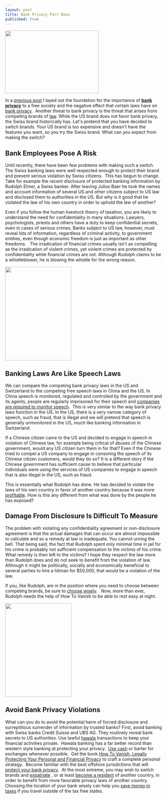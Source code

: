 ```yaml
---
layout: post
title: Bank Privacy Part Deux
published: true
---
```

<p><a href="http://www.howtovanish.com/wp-content/uploads/2010/02/Vault.jpg"><img class="aligncenter size-medium wp-image-826" title="Bank Vault" src="{{ site.baseurl }}/images/Vault-300x201.jpg" alt="" width="300" height="201" /></a></p>
<p>In a <a title="Bank Privacy" href="http://www.howtovanish.com/2010/01/bank-privacy-a-fundamental-right/" target="_blank">previous post</a> I layed out the foundation for the importance of <a title="Bank Privacy" href="http://www.howtovanish.com/2009/11/war-on-bank-privacy-the-us-extends-its-influence/" target="_blank"><strong>bank privacy</strong></a> to a free society and the negative effect that certain laws have on <a title="Bank Privacy" href="http://www.howtovanish.com/2010/02/bank-privacy-part-deux/" target="_blank">bank privacy</a>.  Another threat to bank privacy is the threat that arises from competing brands of <a title="legal advice" href="http://www.billroundsjd.com" target="_blank">law</a>.  While the US brand does not favor bank privacy, the Swiss brand historically has.  Let's pretend that you have decided to switch brands.  Your US brand is too expensive and doesn't have the features you want, so you try the Swiss brand.  What can you expect from making the switch?</p>
<h2><strong>Bank Employees Pose A Risk</strong></h2>
<p>Until recently, there have been few problems with making such a switch. The Swiss banking laws were well respected enough to protect their brand and prevent serious violation by Swiss citizens.  This has begun to change.  Take for example the recent disclosure of protected banking information by Rudolph Elmer, a Swiss banker.  After leaving Julius Baer he took the names and account information of several US and other citizens subject to US law and disclosed them to authorities in the US.  But why is it good that he violated the law of his own country in order to uphold the law of another?</p>
<p>Even if you follow the human livestock theory of taxation, you are likely to understand the need for confidentiality in many situations.  Lawyers, psychologists, priests and others have a duty to keep confidential secrets, even in cases of serious crimes.  Banks subject to US law, however, must reveal lots of information, regardless of criminal activity, to government entities, even though economic freedom is just as important as other freedoms.   The irradication of financial crimes usually isn't as compelling as the irradication of violent crimes, yet violent crimes are protected by confidentiality while financial crimes are not.   Although Rudolph claims to be a whistleblower, he is blowing the whistle for the wrong reason.</p>
<p><a href="http://www.howtovanish.com/wp-content/uploads/2010/02/tim-donaghy.jpg"><img class="aligncenter size-medium wp-image-815" title="tim-donaghy" src="{{ site.baseurl }}/images/tim-donaghy-212x300.jpg" alt="" width="212" height="300" /></a></p>
<h2><strong>Banking Laws Are Like Speech Laws</strong></h2>
<p>We can compare the competing bank privacy laws in the US and Switzerland to the competing free speech laws in China and the US. In China speech is monitored, regulated and controlled by the government and its agents, people are regularly imprisoned for their speech and <a title="Free Speech" href="http://www.wired.com/epicenter/2010/01/google-china-engagement/" target="_blank">companies are required to monitor speech</a>.  This is very similar to the way bank privacy laws function in the US. In the US, there is a very narrow category of speech, such as fraud, that is illegal and we will pretend that speech is generally unmonitored in the US, much like banking information in Switzerland.</p>
<p>If a Chinese citizen came to the US and decided to engage in speech in violation of Chinese law, for example being critical of abuses of the Chinese government, would any US citizen turn them in for that?  Even if the Chinese tried to compel a US company to engage in censoring the speech of its Chinese citizen customers, would they do so? It is a different story if the Chinese government has sufficient cause to believe that particular individuals were using the services of US companies to engage in speech that is also illegal in the US, such as fraud.</p>
<p>This is essentially what Rudolph has done.  He has decided to violate the laws of his own country in favor of another country because it was more <a title="Tax Collection Hero" href="http://www.nytimes.com/2010/01/19/business/19whistle.html" target="_blank">profitable</a>.  How is this any different from what was done by the people he has exposed?</p>
<h2><strong>Damage From Disclosure Is Difficult To Measure</strong></h2>
<p>The problem with violating any confidentiality agreement or non-disclosure agreement is that the actual damages that can occur are almost impossible to calculate and so a remedy at law is inadequate.  You cannot unring the bell.  That being said, the fact that Rudolph spent only minimal time in jail for his crime is probably not sufficient compensation to the victims of his crime.  What remedy is then left to the victims?  I hope they respect the law more than Rudolph does and do not seek to benefit from the violation of law.  Although it might be politically, socially and economically beneficial to several parties to hire a hitman for $50,000, that would be a violation of the law.</p>
<p>If you, like Rudolph, are in the position where you need to choose between competing brands, be sure to <a title="Indiana Jones" href="http://www.howtovanish.com/Indiana%20Jones" target="_blank">choose wisely</a>.    Now, more than ever, Rudolph needs the help of How To Vanish to be able to rest easy at night.</p>
<p><a href="http://www.howtovanish.com/wp-content/uploads/2010/02/Choice-Woman.jpg"><img class="aligncenter size-medium wp-image-816" title="Choice Woman" src="{{ site.baseurl }}/images/Choice-Woman-213x300.jpg" alt="" width="213" height="300" /></a></p>
<h2><strong>Avoid Bank Privacy Violations</strong></h2>
<p>What can you do to avoid the potential harm of forced disclosure and surreptitious surrender of information by trusted banks?  First, avoid banking with Swiss banks Credit Suisse and UBS AG.  They routinely reveal bank secrets to US authorities.  Use lawful <a title="Hawala" href="http://www.howtovanish.com/2009/09/modern-hawala/" target="_blank">hawala</a> transactions to keep your financial activities private.  Hawala banking has a far better record than western style banking at protecting your privacy.  <a title="Use Cash" href="http://www.howtovanish.com/2009/10/the-sweet-sound-of-cash/" target="_blank">Use cash</a> or barter for exchanges whenever possible.  Get the book <a href="http://www.howtovanish.com/HTVBook">How To Vanish, Legally Protecting Your Personal and Financial Privacy</a> to craft a complete personal strategy.  Become familiar with the best offshore jurisdictions that will <a title="Protect Bank Privacy" href="http://www.howtovanish.com/products/bank-privacy-report/" target="_blank">protect your bank privacy</a>.  At the most extreme, you may wish to switch brands and <a title="Expatriate" href="http://www.howtovanish.com/2009/11/the-expatriate-how-americans-can-renounce-citizenship/" target="_blank">expatriate</a> , or at least <a href="http://www.howtovanish.com/Uruguay">become a resident</a> of another country, in order to benefit from more favorable privacy laws of another country.  Choosing the location of your bank wisely can help you <a href="http://www.howtovanish.com/taxdomicile">save money in taxes</a> if you travel outside of the tax free states.</p>
